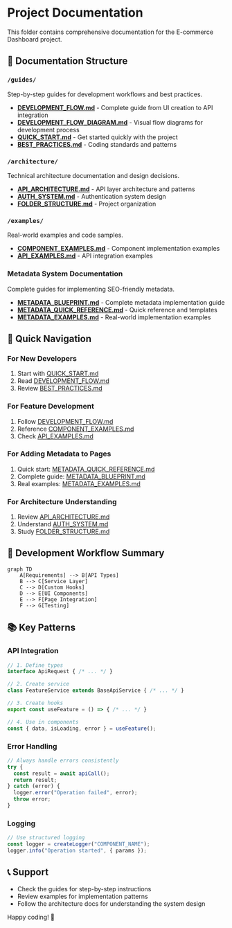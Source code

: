 # Project Documentation

This folder contains comprehensive documentation for the E-commerce Dashboard project.

## 📁 Documentation Structure

### `/guides/`
Step-by-step guides for development workflows and best practices.

- **[DEVELOPMENT_FLOW.md](./guides/DEVELOPMENT_FLOW.md)** - Complete guide from UI creation to API integration
- **[DEVELOPMENT_FLOW_DIAGRAM.md](./guides/DEVELOPMENT_FLOW_DIAGRAM.md)** - Visual flow diagrams for development process
- **[QUICK_START.md](./guides/QUICK_START.md)** - Get started quickly with the project
- **[BEST_PRACTICES.md](./guides/BEST_PRACTICES.md)** - Coding standards and patterns

### `/architecture/`
Technical architecture documentation and design decisions.

- **[API_ARCHITECTURE.md](./architecture/API_ARCHITECTURE.md)** - API layer architecture and patterns
- **[AUTH_SYSTEM.md](./architecture/AUTH_SYSTEM.md)** - Authentication system design
- **[FOLDER_STRUCTURE.md](./architecture/FOLDER_STRUCTURE.md)** - Project organization

### `/examples/`
Real-world examples and code samples.

- **[COMPONENT_EXAMPLES.md](./examples/COMPONENT_EXAMPLES.md)** - Component implementation examples
- **[API_EXAMPLES.md](./examples/API_EXAMPLES.md)** - API integration examples

### Metadata System Documentation
Complete guides for implementing SEO-friendly metadata.

- **[METADATA_BLUEPRINT.md](./METADATA_BLUEPRINT.md)** - Complete metadata implementation guide
- **[METADATA_QUICK_REFERENCE.md](./METADATA_QUICK_REFERENCE.md)** - Quick reference and templates
- **[METADATA_EXAMPLES.md](./METADATA_EXAMPLES.md)** - Real-world implementation examples

## 🚀 Quick Navigation

### For New Developers
1. Start with [QUICK_START.md](./guides/QUICK_START.md)
2. Read [DEVELOPMENT_FLOW.md](./guides/DEVELOPMENT_FLOW.md)
3. Review [BEST_PRACTICES.md](./guides/BEST_PRACTICES.md)

### For Feature Development
1. Follow [DEVELOPMENT_FLOW.md](./guides/DEVELOPMENT_FLOW.md)
2. Reference [COMPONENT_EXAMPLES.md](./examples/COMPONENT_EXAMPLES.md)
3. Check [API_EXAMPLES.md](./examples/API_EXAMPLES.md)

### For Adding Metadata to Pages
1. Quick start: [METADATA_QUICK_REFERENCE.md](./METADATA_QUICK_REFERENCE.md)
2. Complete guide: [METADATA_BLUEPRINT.md](./METADATA_BLUEPRINT.md)
3. Real examples: [METADATA_EXAMPLES.md](./METADATA_EXAMPLES.md)

### For Architecture Understanding
1. Review [API_ARCHITECTURE.md](./architecture/API_ARCHITECTURE.md)
2. Understand [AUTH_SYSTEM.md](./architecture/AUTH_SYSTEM.md)
3. Study [FOLDER_STRUCTURE.md](./architecture/FOLDER_STRUCTURE.md)

## 🔧 Development Workflow Summary

```mermaid
graph TD
    A[Requirements] --> B[API Types]
    B --> C[Service Layer]
    C --> D[Custom Hooks]
    D --> E[UI Components]
    E --> F[Page Integration]
    F --> G[Testing]
```

## 📚 Key Patterns

### API Integration
```typescript
// 1. Define types
interface ApiRequest { /* ... */ }

// 2. Create service
class FeatureService extends BaseApiService { /* ... */ }

// 3. Create hooks
export const useFeature = () => { /* ... */ }

// 4. Use in components
const { data, isLoading, error } = useFeature();
```

### Error Handling
```typescript
// Always handle errors consistently
try {
  const result = await apiCall();
  return result;
} catch (error) {
  logger.error("Operation failed", error);
  throw error;
}
```

### Logging
```typescript
// Use structured logging
const logger = createLogger("COMPONENT_NAME");
logger.info("Operation started", { params });
```

## 📞 Support

- Check the guides for step-by-step instructions
- Review examples for implementation patterns
- Follow the architecture docs for understanding the system design

Happy coding! 🎉
